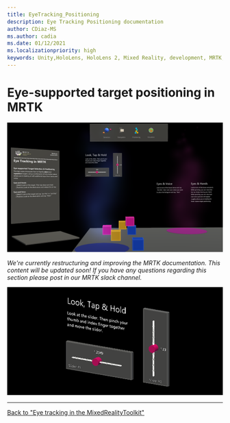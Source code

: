 ```yaml
---
title: EyeTracking_Positioning
description: Eye Tracking Positioning documentation
author: CDiaz-MS
ms.author: cadia
ms.date: 01/12/2021
ms.localizationpriority: high
keywords: Unity,HoloLens, HoloLens 2, Mixed Reality, development, MRTK, EyeTracking,
---
```


# Eye-supported target positioning in MRTK

![MRTK](../images/eye-tracking/mrtk_et_positioning.png)

<!-- TODO: Add content -->
_We're currently restructuring and improving the MRTK documentation.
This content will be updated soon!
If you have any questions regarding this section please post in our MRTK slack channel._

![MRTK Eye Positioning Slider](../images/eye-tracking/mrtk_et_positioning_slider.png)

---
[Back to "Eye tracking in the MixedRealityToolkit"](EyeTracking_Main.md)
